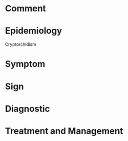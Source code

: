 # Comment

# Epidemiology

Cryptorchidism

# Symptom

# Sign

# Diagnostic

# Treatment and Management

